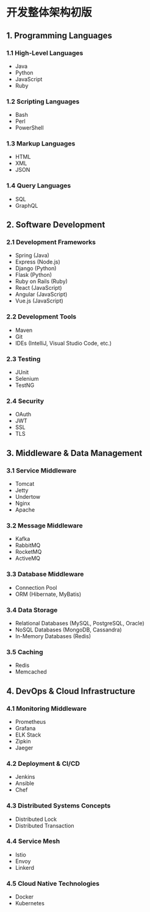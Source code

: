 # 开发整体架构初版
## 1. Programming Languages
### 1.1 High-Level Languages
- Java
- Python
- JavaScript
- Ruby
### 1.2 Scripting Languages
- Bash
- Perl
- PowerShell
### 1.3 Markup Languages
- HTML
- XML
- JSON
### 1.4 Query Languages
- SQL
- GraphQL

## 2. Software Development
### 2.1 Development Frameworks
- Spring (Java)
- Express (Node.js)
- Django (Python)
- Flask (Python)
- Ruby on Rails (Ruby)
- React (JavaScript)
- Angular (JavaScript)
- Vue.js (JavaScript)
### 2.2 Development Tools
- Maven
- Git
- IDEs (IntelliJ, Visual Studio Code, etc.)
### 2.3 Testing
- JUnit
- Selenium
- TestNG
### 2.4 Security
- OAuth
- JWT
- SSL
- TLS

## 3. Middleware & Data Management
### 3.1 Service Middleware
- Tomcat
- Jetty
- Undertow
- Nginx
- Apache
### 3.2 Message Middleware
- Kafka
- RabbitMQ
- RocketMQ
- ActiveMQ
### 3.3 Database Middleware
- Connection Pool
- ORM (Hibernate, MyBatis)
### 3.4 Data Storage
- Relational Databases (MySQL, PostgreSQL, Oracle)
- NoSQL Databases (MongoDB, Cassandra)
- In-Memory Databases (Redis)
### 3.5 Caching
- Redis
- Memcached

## 4. DevOps & Cloud Infrastructure
### 4.1 Monitoring Middleware
- Prometheus
- Grafana
- ELK Stack
- Zipkin
- Jaeger
### 4.2 Deployment & CI/CD
- Jenkins
- Ansible
- Chef
### 4.3 Distributed Systems Concepts
- Distributed Lock
- Distributed Transaction
### 4.4 Service Mesh
- Istio
- Envoy
- Linkerd
### 4.5 Cloud Native Technologies
- Docker
- Kubernetes
